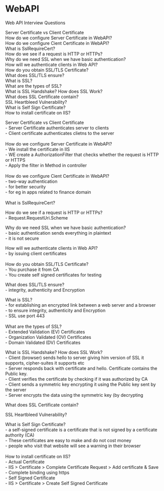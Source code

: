 # WebAPI
Web API Interview Questions
<p>Server Certificate vs Client Certificate<br />How do we configure Server Certificate in WebAPI?<br />How do we configure Cient Certificate in WebAPI?<br />What is SslRequireCert?<br />How do we see if a request is HTTP or HTTPs? <br />Why do we need SSL when we have basic authentication?<br />How will we authenticate clients in Web API?<br />How do you obtain SSL/TLS Certificate?<br />What does SSL/TLS ensure?<br />What is SSL?<br />What are the types of SSL?<br />What is SSL Handshake? How does SSL Work?<br />What does SSL Certificate contain?<br />SSL Heartbleed Vulnerability?<br />What is Self Sign Certificate?<br />How to install certificate on IIS?</p>
<p>Server Certificate vs Client Certificate<br /> - Server Certificate authenticates server to clients<br /> - Client certificate authenticates clietns to the server<br /> <br />How do we configure Server Certificate in WebAPI?<br /> - We install the certificate in IIS <br /> - WE create a AuthorizationFilter that checks whether the request is HTTP or HTTPS <br /> - Apply the filter in Method in controller<br /> <br />How do we configure Cient Certificate in WebAPI?<br /> - two-way authentication<br /> - for better security<br /> - for eg in apps related to finance domain<br /> <br />What is SslRequireCert?</p>
<p>How do we see if a request is HTTP or HTTPs? <br /> - Request.RequestUri.Scheme</p>
<p>Why do we need SSL when we have basic authentication? <br /> - basic authentication sends everything in plaintext<br /> - it is not secure</p>
<p>How will we authenticate clients in Web API?<br /> - by issuing client certificates<br /> <br />How do you obtain SSL/TLS Certificate?<br /> - You purchase it from CA<br /> - You create self signed certificates for testing</p>
<p>What does SSL/TLS ensure?<br /> - integrity, authenticity and Encryption</p>
<p>What is SSL?<br /> - for establishing an encrypted link between a web server and a browser<br /> - to ensure integrity, authenticity and Encryption<br /> - SSL use port 443<br /> <br />What are the types of SSL?<br /> - Extended Validation (EV) Certificates<br /> - Organization Validated (OV) Certificates<br /> - Domain Validated (DV) Certificates</p>
<p>What is SSL Handshake? How does SSL Work?<br /> - Client (browser) sends hello to server giving him version of SSL it supports, cipher-suites it supports etc<br /> - Server responds back with certificate and hello. Certificate contains the Public key.<br /> - Client verifies the certificate by checking if it was authorized by CA<br /> - Client sends a symmetric key encrypting it using the Public key sent by the server <br /> - Server encrypts the data using the symmetric key (by decrypting</p>
<p>What does SSL Certificate contain?</p>
<p>SSL Heartbleed Vulnerability?</p>
<p>What is Self Sign Certificate?<br /> - a self-signed certificate is a certificate that is not signed by a certificate authority (CA)<br /> - These certificates are easy to make and do not cost money<br /> - people who visit that website will see a warning in their browser<br /> <br />How to install certificate on IIS?<br /> - Actual Certificate <br /> - IIS &gt; Certificate &gt; Complete Certificate Request &gt; Add certificate &amp; Save<br /> - Complete binding using https<br /> - Self Signed Certificate<br /> - IIS &gt; Certificate &gt; Create Self Signed Certificate</p>
